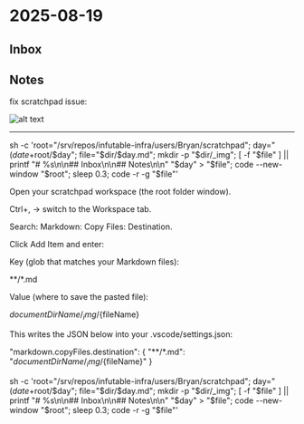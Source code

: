 # 2025-08-19

## Inbox

## Notes

fix scratchpad issue:

![alt text](image-1.png)

---
sh -c 'root="/srv/repos/infutable-infra/users/Bryan/scratchpad"; day="$(date +%F)"; dir="$root/$day"; file="$dir/$day.md"; mkdir -p "$dir/_img"; [ -f "$file" ] || printf "# %s\n\n## Inbox\n\n## Notes\n\n" "$day" > "$file"; code --new-window "$root"; sleep 0.3; code -r -g "$file"'

Open your scratchpad workspace (the root folder window).

Ctrl+, → switch to the Workspace tab.

Search: Markdown: Copy Files: Destination.

Click Add Item and enter:

Key (glob that matches your Markdown files):

**/*.md


Value (where to save the pasted file):

${documentDirName}/_img/${fileName}


This writes the JSON below into your .vscode/settings.json:

"markdown.copyFiles.destination": {
  "**/*.md": "${documentDirName}/_img/${fileName}"
}

sh -c 'root="/srv/repos/infutable-infra/users/Bryan/scratchpad"; day="$(date +%m-%d-%Y)"; dir="$root/$day"; file="$dir/$day.md"; mkdir -p "$dir/_img"; [ -f "$file" ] || printf "# %s\n\n## Inbox\n\n## Notes\n\n" "$day" > "$file"; code --new-window "$root"; sleep 0.3; code -r -g "$file"'
